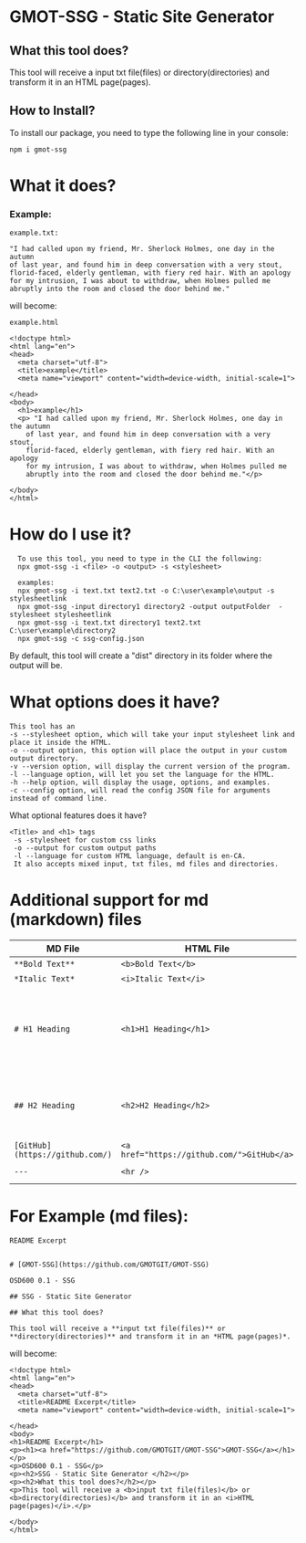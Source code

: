 # GMOT-SSG - Static Site Generator

## What this tool does?

This tool will receive a input txt file(files) or directory(directories) and transform it in an HTML page(pages).

## How to Install?

To install our package, you need to type the following line in your console:

```
npm i gmot-ssg
```

# What it does?
### Example: 


```
example.txt:

"I had called upon my friend, Mr. Sherlock Holmes, one day in the autumn
of last year, and found him in deep conversation with a very stout,
florid-faced, elderly gentleman, with fiery red hair. With an apology
for my intrusion, I was about to withdraw, when Holmes pulled me
abruptly into the room and closed the door behind me."
```

will become:

```
example.html

<!doctype html>
<html lang="en">
<head>
  <meta charset="utf-8">
  <title>example</title>
  <meta name="viewport" content="width=device-width, initial-scale=1">

</head>
<body>
  <h1>example</h1>
  <p> "I had called upon my friend, Mr. Sherlock Holmes, one day in the autumn
    of last year, and found him in deep conversation with a very stout,
    florid-faced, elderly gentleman, with fiery red hair. With an apology
    for my intrusion, I was about to withdraw, when Holmes pulled me
    abruptly into the room and closed the door behind me."</p>

</body>
</html>
```

# How do I use it?

```
  To use this tool, you need to type in the CLI the following:
  npx gmot-ssg -i <file> -o <output> -s <stylesheet>

  examples:
  npx gmot-ssg -i text.txt text2.txt -o C:\user\example\output -s stylesheetlink
  npx gmot-ssg -input directory1 directory2 -output outputFolder  -stylesheet stylesheetlink
  npx gmot-ssg -i text.txt directory1 text2.txt C:\user\example\directory2
  npx gmot-ssg -c ssg-config.json
```

By default, this tool will create a "dist" directory in its folder where the output will be.

# What options does it have?

```
This tool has an
-s --stylesheet option, which will take your input stylesheet link and place it inside the HTML.
-o --output option, this option will place the output in your custom output directory.
-v --version option, will display the current version of the program.
-l --language option, will let you set the language for the HTML.
-h --help option, will display the usage, options, and examples.
-c --config option, will read the config JSON file for arguments instead of command line.
```

What optional features does it have?

```
<Title> and <h1> tags
 -s -stylesheet for custom css links
 -o --output for custom output paths
 -l --language for custom HTML language, default is en-CA.
 It also accepts mixed input, txt files, md files and directories.
```

# Additional support for md (markdown) files

| MD File                         | HTML File                                  | Webpage                       |
| ------------------------------- | ------------------------------------------ | ----------------------------- |
| `**Bold Text**`                 | `<b>Bold Text</b>`                         | **Bold Text**                 |
| `*Italic Text*`                 | `<i>Italic Text</i>`                       | _Italic Text_                 |
| `# H1 Heading`                  | `<h1>H1 Heading</h1>`                      | <h1>H1 Heading</h1>           |
| `## H2 Heading`                 | `<h2>H2 Heading</h2>`                      | <h2>H2 Heading</h2>           |
| `[GitHub](https://github.com/)` | `<a href="https://github.com/">GitHub</a>` | [GitHub](https://github.com/) |
| `---`                           | `<hr />`                                   | <hr />                        |

# For Example (md files):

```
README Excerpt


# [GMOT-SSG](https://github.com/GMOTGIT/GMOT-SSG)

OSD600 0.1 - SSG

## SSG - Static Site Generator

## What this tool does?

This tool will receive a **input txt file(files)** or **directory(directories)** and transform it in an *HTML page(pages)*.
```

will become:

```
<!doctype html>
<html lang="en">
<head>
  <meta charset="utf-8">
  <title>README Excerpt</title>
  <meta name="viewport" content="width=device-width, initial-scale=1">

</head>
<body>
<h1>README Excerpt</h1>
<p><h1><a href="https://github.com/GMOTGIT/GMOT-SSG">GMOT-SSG</a></h1></p>
<p>OSD600 0.1 - SSG</p>
<p><h2>SSG - Static Site Generator </h2></p>
<p><h2>What this tool does?</h2></p>
<p>This tool will receive a <b>input txt file(files)</b> or <b>directory(directories)</b> and transform it in an <i>HTML page(pages)</i>.</p>

</body>
</html>
```
